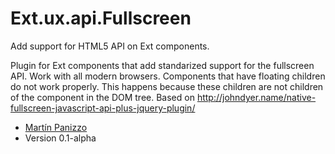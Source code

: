 Ext.ux.api.Fullscreen
=====================

Add support for HTML5 API on Ext components.

Plugin for Ext components that add standarized support for the fullscreen API. 
Work with all modern browsers.
Components that have floating children do not work properly. 
This happens because these children are not children of the component in the DOM tree.
Based on http://johndyer.name/native-fullscreen-javascript-api-plus-jquery-plugin/

* [Martín Panizzo](/Martin17)
* Version 0.1-alpha
